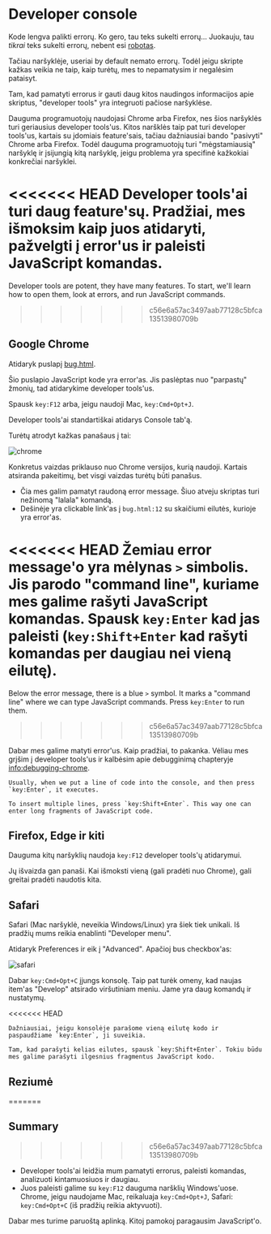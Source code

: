 # Developer console

Kode lengva palikti errorų. Ko gero, tau teks sukelti errorų... Juokauju, tau *tikrai* teks sukelti errorų, nebent esi [robotas](https://en.wikipedia.org/wiki/Bender_(Futurama)).

Tačiau naršyklėje, useriai by default nemato errorų. Todėl jeigu skripte kažkas veikia ne taip, kaip turėtų, mes to nepamatysim ir negalėsim pataisyt.

Tam, kad pamatyti errorus ir gauti daug kitos naudingos informacijos apie skriptus, "developer tools" yra integruoti pačiose naršyklėse.

Dauguma programuotojų naudojasi Chrome arba Firefox, nes šios naršyklės turi geriausius developer tools'us. Kitos naršklės taip pat turi developer tools'us, kartais su įdomiais feature'sais, tačiau dažniausiai bando "pasivyti" Chrome arba Firefox. Todėl dauguma programuotojų turi "mėgstamiausią" naršyklę ir įsijungią kitą naršyklę, jeigu problema yra specifinė kažkokiai konkrečiai naršyklei.

<<<<<<< HEAD
Developer tools'ai turi daug feature'sų. Pradžiai, mes išmoksim kaip juos atidaryti, pažvelgti į error'us ir paleisti JavaScript komandas.
=======
Developer tools are potent, they have many features. To start, we'll learn how to open them, look at errors, and run JavaScript commands.
>>>>>>> c56e6a57ac3497aab77128c5bfca13513980709b

## Google Chrome

Atidaryk puslapį [bug.html](bug.html).

Šio puslapio JavaScript kode yra error'as. Jis paslėptas nuo "parpastų" žmonių, tad atidarykime developer tools'us.

Spausk `key:F12` arba, jeigu naudoji Mac, `key:Cmd+Opt+J`.

Developer tools'ai standartiškai atidarys Console tab'ą.

Turėtų atrodyt kažkas panašaus į tai:

![chrome](chrome.png)

Konkretus vaizdas priklauso nuo Chrome versijos, kurią naudoji. Kartais atsiranda pakeitimų, bet visgi vaizdas turėtų būti panašus.

- Čia mes galim pamatyt raudoną error message. Šiuo atveju skriptas turi nežinomą "lalala" komandą.
- Dešinėje yra clickable link'as į `bug.html:12` su skaičiumi eilutės, kurioje yra error'as.

<<<<<<< HEAD
Žemiau error message'o yra mėlynas `>` simbolis. Jis parodo "command line", kuriame mes galime rašyti JavaScript komandas. Spausk `key:Enter` kad jas paleisti (`key:Shift+Enter` kad rašyti komandas per daugiau nei vieną eilutę).
=======
Below the error message, there is a blue `>` symbol. It marks a "command line" where we can type JavaScript commands. Press `key:Enter` to run them.
>>>>>>> c56e6a57ac3497aab77128c5bfca13513980709b

Dabar mes galime matyti error'us. Kaip pradžiai, to pakanka. Vėliau mes grįšim į developer tools'us ir kalbėsim apie debugginimą chapteryje <info:debugging-chrome>.

```smart header="Multi-line input"
Usually, when we put a line of code into the console, and then press `key:Enter`, it executes.

To insert multiple lines, press `key:Shift+Enter`. This way one can enter long fragments of JavaScript code.
```

## Firefox, Edge ir kiti

Dauguma kitų naršyklių naudoja `key:F12` developer tools'ų atidarymui.

Jų išvaizda gan panaši. Kai išmoksti vieną (gali pradėti nuo Chrome), gali greitai pradėti naudotis kita.

## Safari

Safari (Mac naršyklė, neveikia Windows/Linux) yra šiek tiek unikali. Iš pradžių mums reikia enablinti "Developer menu".

Atidaryk Preferences ir eik į "Advanced". Apačioj bus checkbox'as:

![safari](safari.png)

Dabar `key:Cmd+Opt+C` įjungs konsolę. Taip pat turėk omeny, kad naujas item'as "Develop" atsirado viršutiniam meniu. Jame yra daug komandų ir nustatymų.

<<<<<<< HEAD
```smart header="Kelių eilučių komandos"
Dažniausiai, jeigu konsolėje parašome vieną eilutę kodo ir paspaudžiame `key:Enter`, ji suveikia.

Tam, kad parašyti kelias eilutes, spausk `key:Shift+Enter`. Tokiu būdu mes galime parašyti ilgesnius fragmentus JavaScript kodo.
```

## Reziumė
=======
## Summary
>>>>>>> c56e6a57ac3497aab77128c5bfca13513980709b

- Developer tools'ai leidžia mum pamatyti errorus, paleisti komandas, analizuoti kintamuosiuos ir daugiau.
- Juos paleisti galime su `key:F12` dauguma naršklių Windows'uose. Chrome, jeigu naudojame Mac, reikaluaja `key:Cmd+Opt+J`, Safari: `key:Cmd+Opt+C` (iš pradžių reikia aktyvuoti).

Dabar mes turime paruoštą aplinką. Kitoj pamokoj paragausim JavaScript'o.
